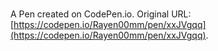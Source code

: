# 

A Pen created on CodePen.io. Original URL: [https://codepen.io/Rayen00mm/pen/xxJVgqq](https://codepen.io/Rayen00mm/pen/xxJVgqq).

